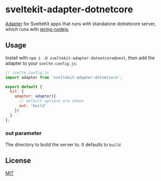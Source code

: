 # sveltekit-adapter-dotnetcore

[Adapter](https://kit.svelte.dev/docs#adapters) for SvelteKit apps that runs with standalone dotnetcore server, which runs with [jering-nodejs](https://github.com/JeringTech/Javascript.NodeJS).

## Usage

Install with `npm i -D sveltekit-adapter-dotnetcore@next`, then add the adapter to your `svelte.config.js`:

```js
// svelte.config.js
import adapter from 'sveltekit-adapter-dotnetcore';

export default {
  kit: {
    adapter: adapter({
      // default options are shown
      out: 'build'
    })
  }
};
```

### out parameter

The directory to build the server to. It defaults to `build`

## License

[MIT](LICENSE)
